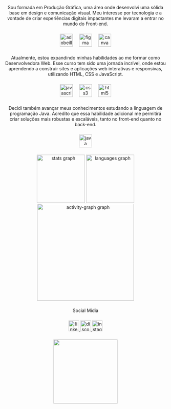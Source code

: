 <p align="center">Sou formada em Produção Gráfica, uma área onde desenvolvi uma sólida base em design e comunicação visual. Meu interesse por tecnologia e a vontade de criar experiências digitais impactantes me levaram a entrar no mundo do Front-end.</p>

###

<div align="center">
  <img src="https://skillicons.dev/icons?i=ai" height="40" alt="adobeillustrator logo"  />
  <img width="12" />
  <img src="https://skillicons.dev/icons?i=figma" height="40" alt="figma logo"  />
  <img width="12" />
  <img src="https://cdn.simpleicons.org/canva/00C4CC" height="40" alt="canva logo"  />
</div>

###

<p align="center">Atualmente, estou expandindo minhas habilidades ao me formar como Desenvolvedora Web. Esse curso tem sido uma jornada incrível, onde estou aprendendo a construir sites e aplicações web interativas e responsivas, utilizando HTML, CSS e JavaScript.</p>

###

<div align="center">
  <img src="https://skillicons.dev/icons?i=js" height="40" alt="javascript logo"  />
  <img width="12" />
  <img src="https://skillicons.dev/icons?i=css" height="40" alt="css3 logo"  />
  <img width="12" />
  <img src="https://skillicons.dev/icons?i=html" height="40" alt="html5 logo"  />
</div>

###

<div align="center">
</div>

###

<p align="center">Decidi também avançar meus conhecimentos estudando a linguagem de programação Java. Acredito que essa habilidade adicional me permitirá criar soluções mais robustas e escaláveis, tanto no front-end quanto no back-end.</p>

###

<div align="center">
  <img src="https://skillicons.dev/icons?i=java" height="40" alt="java logo"  />
</div>

###

<div align="center">
  <img src="https://github-readme-stats.vercel.app/api?username=AlineCconceicao&hide_title=false&hide_rank=false&show_icons=true&include_all_commits=true&count_private=true&disable_animations=false&theme=prussian&locale=en&hide_border=false&order=1" height="150" alt="stats graph"  />
  <img src="https://github-readme-stats.vercel.app/api/top-langs?username=AlineCconceicao&locale=en&hide_title=false&layout=compact&card_width=320&langs_count=5&theme=prussian&hide_border=false&order=2" height="150" alt="languages graph"  />
  <img src="https://github-readme-activity-graph.vercel.app/graph?username=AlineCconceicao&radius=16&theme=react&area=true&order=5&bg_color=po" height="302" alt="activity-graph graph"  />
</div>

###

<p align="center">Social Midia</p>

###

<div align="center">
  <a href="https://www.linkedin.com/in/aline-silva-0994031b9/" target="_blank">
    <img src="https://img.shields.io/static/v1?message=LinkedIn&logo=linkedin&label=&color=0077B5&logoColor=white&labelColor=&style=for-the-badge" height="33" alt="linkedin logo"  />
  </a>
  <a href="alinepgweb" target="_blank">
    <img src="https://img.shields.io/static/v1?message=Discord&logo=discord&label=&color=7289DA&logoColor=white&labelColor=&style=for-the-badge" height="33" alt="discord logo"  />
  </a>
  <a href="https://www.instagram.com/madaline__a/" target="_blank">
    <img src="https://img.shields.io/static/v1?message=Instagram&logo=instagram&label=&color=E4405F&logoColor=white&labelColor=&style=for-the-badge" height="33" alt="instagram logo"  />
  </a>
</div>

###

<div align="center">
  <img height="200" src="https://giffiles.alphacoders.com/108/108332.gif"  />
</div>

###


